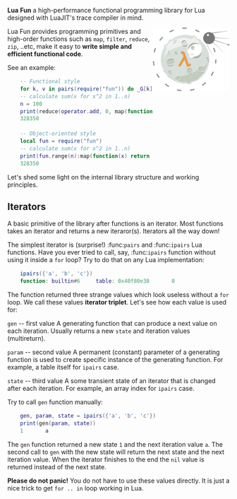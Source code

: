 __Lua__ __Fun__ a high-performance functional programming library for Lua designed with LuaJIT's trace compiler in mind.

<img src="/examples/fun/luafun.png" align="right" width="174px" height="144px" />

Lua Fun provides programming primitives and high-order functions such as ``map``, ``filter``, ``reduce``, ``zip``, ..etc, make it easy to **write simple and efficient functional code**.

See an example:

```lua
    -- Functional style
    for k, v in pairs(require("fun")) do _G[k] = v end
    -- calculate sum(x for x^2 in 1..n)
    n = 100
    print(reduce(operator.add, 0, map(function(x) return x^2 end, range(n))))
    328350
    
    -- Object-oriented style
    local fun = require("fun")
    -- calculate sum(x for x^2 in 1..n)
    print(fun.range(n):map(function(x) return x^2 end):reduce(operator.add, 0))
    328350
```

Let's shed some light on the internal library structure and working
principles.

## Iterators

A basic primitive of the library after functions is an iterator. Most functions
takes an iterator and returns a new iteraror(s). Iterators all the way down!

The simplest iterator is (surprise!) :func:`pairs` and :func:`ipairs`
Lua functions. Have you ever tried to call, say, :func:`ipairs` function
without using it inside a ``for`` loop? Try to do that on any Lua
implementation:

```lua
    ipairs({'a', 'b', 'c'})
    function: builtin#6     table: 0x40f80e38       0
```
The function returned three strange values which look useless without a ``for``
loop. We call these values **iterator triplet**.
Let's see how each value is used for:

``gen`` -- first value
   A generating function that can produce a next value on each iteration.
   Usually returns a new ``state`` and iteration values (multireturn).

``param`` -- second value
   A permanent (constant) parameter of a generating function is used to create
   specific instance of the generating function. For example, a table itself
   for ``ipairs`` case.

``state`` -- third value
   A some transient state of an iterator that is changed after each iteration.
   For example, an array index for ``ipairs`` case.

Try to call ``gen`` function manually:

```lua
    gen, param, state = ipairs({'a', 'b', 'c'})
    print(gen(param, state))
    1       a
```
The ``gen`` function returned a new state ``1`` and the next iteration
value ``a``. The second call to ``gen`` with the new state will return the next
state  and the next iteration value. When the iterator finishes to the end
the ``nil`` value is returned instead of the next state.

**Please do not panic!** You do not have to use these values directly.
It is just a nice trick to get ``for .. in`` loop working in Lua.
